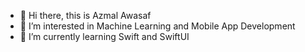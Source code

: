 - 👋 Hi there, this is Azmal Awasaf
- 👀 I’m interested in Machine Learning and Mobile App Development
- 🌱 I’m currently learning Swift and SwiftUI

<!---
Azmal16/Azmal16 is a ✨ special ✨ repository because its `README.md` (this file) appears on your GitHub profile.
You can click the Preview link to take a look at your changes.
--->
